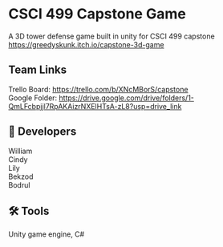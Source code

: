 
# CSCI 499 Capstone Game
A 3D tower defense game built in unity for CSCI 499 capstone
https://greedyskunk.itch.io/capstone-3d-game

## Team Links
Trello Board: https://trello.com/b/XNcMBorS/capstone  
Google Folder: https://drive.google.com/drive/folders/1-QmLFcbpjjl7RpAKAizrNXElHTsA-zL8?usp=drive_link  

## 🚀 Developers
William  
Cindy  
Lily  
Bekzod  
Bodrul  

## 🛠 Tools
Unity game engine, C#
